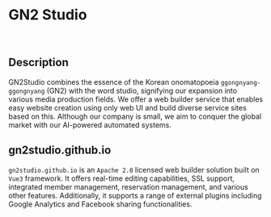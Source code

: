 # GN2 Studio

&nbsp;

## Description

GN2Studio combines the essence of the Korean onomatopoeia ``ggongnyang-ggongnyang`` (GN2) with the word studio, signifying our expansion into various media production fields. We offer a web builder service that enables easy website creation using only web UI and build diverse service sites based on this. Although our company is small, we aim to conquer the global market with our AI-powered automated systems.


## gn2studio.github.io

``gn2studio.github.io`` is an ``Apache 2.0`` licensed web builder solution built on ``Vue3`` framework. It offers real-time editing capabilities, SSL support, integrated member management, reservation management, and various other features. Additionally, it supports a range of external plugins including Google Analytics and Facebook sharing functionalities.

